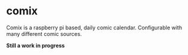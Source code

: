 # comix

Comix is a raspberry pi based, daily comic calendar. Configurable with many different comic sources.

**Still a work in progress**
